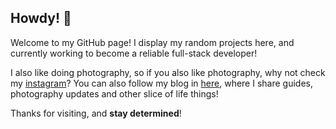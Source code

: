 ## Howdy! 👋

<!--
**thethirdswan/thethirdswan** is a ✨ _special_ ✨ repository because its `README.md` (this file) appears on your GitHub profile.

Here are some ideas to get you started:

- 🔭 I’m currently working on ...
- 🌱 I’m currently learning ...
- 👯 I’m looking to collaborate on ...
- 🤔 I’m looking for help with ...
- 💬 Ask me about ...
- 📫 How to reach me: ...
- 😄 Pronouns: ...
- ⚡ Fun fact: ...
-->

Welcome to my GitHub page! I display my random projects here, and currently working to become a reliable full-stack developer!

I also like doing photography, so if you also like photography, why not check my [instagram](https://instagram.com/thirdswanelegance)? You can also follow my blog in [here](https://thethirdswan.com), where I share guides, photography updates and other slice of life things!

Thanks for visiting, and **stay determined**!
